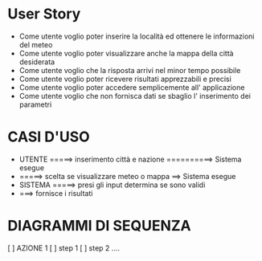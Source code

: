 # User Story

* Come utente voglio poter inserire la località ed ottenere le informazioni del meteo
* Come utente voglio poter visualizzare anche la mappa della città desiderata
* Come utente voglio che la risposta arrivi nel minor tempo possibile
* Come utente voglio poter ricevere risultati apprezzabili e precisi
* Come utente voglio poter accedere semplicemente all' applicazione
* Come utente voglio che non fornisca dati se sbaglio l' inserimento dei parametri

# CASI D'USO

* UTENTE =====> inserimento città e nazione ==========> Sistema esegue
* =====> scelta se visualizzare meteo o mappa ==>  Sistema esegue
* SISTEMA =====> presi gli input determina se sono validi
* ===> fornisce i risultati 

# DIAGRAMMI DI SEQUENZA

[ ] AZIONE 1
  [ ] step 1
  [ ] step 2
  ....
